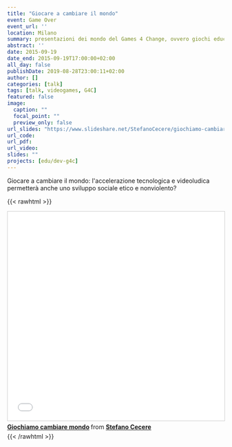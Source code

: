 ```yaml
---
title: "Giocare a cambiare il mondo"
event: Game Over
event_url: ''
location: Milano
summary: presentazioni dei mondo del Games 4 Change, ovvero giochi educativi e di impatto sociale
abstract: ''
date: 2015-09-19
date_end: 2015-09-19T17:00:00+02:00
all_day: false
publishDate: 2019-08-28T23:00:11+02:00
author: []
categories: [talk]
tags: [talk, videogames, G4C]
featured: false
image:
  caption: ""
  focal_point: ""
  preview_only: false
url_slides: "https://www.slideshare.net/StefanoCecere/giochiamo-cambiare-mondo"
url_code:
url_pdf:
url_video:
slides: ""
projects: [edu/dev-g4c]
---
```


Giocare a cambiare il mondo: l'accelerazione tecnologica e videoludica permetterà anche uno sviluppo sociale etico e nonviolento?

{{< rawhtml >}}
<iframe src="//www.slideshare.net/slideshow/embed_code/key/3jHBCEbHBesoNt" width="595" height="485" frameborder="0" marginwidth="0" marginheight="0" scrolling="no" style="border:1px solid #CCC; border-width:1px; margin-bottom:5px; max-width: 100%;" allowfullscreen> </iframe> <div style="margin-bottom:5px"> <strong> <a href="//www.slideshare.net/StefanoCecere/giochiamo-cambiare-mondo" title="Giochiamo cambiare mondo" target="_blank">Giochiamo cambiare mondo</a> </strong> from <strong><a href="https://www.slideshare.net/StefanoCecere" target="_blank">Stefano Cecere</a></strong> </div>
{{< /rawhtml >}}

 
